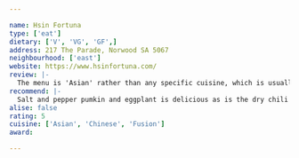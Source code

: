 ```yaml
---

name: Hsin Fortuna
type: ['eat']
dietary: ['V', 'VG', 'GF',]
address: 217 The Parade, Norwood SA 5067
neighbourhood: ['east']
website: https://www.hsinfortuna.com/
review: |-
  The menu is 'Asian' rather than any specific cuisine, which is usually a red flag. However, everything on the menu at Hsin is amazing. So great for a diverse dining experience where you need to find something for everyone.
recommend: |-
  Salt and pepper pumkin and eggplant is delicious as is the dry chili chicken. 
alise: false
rating: 5
cuisine: ['Asian', 'Chinese', 'Fusion']
award:

---
```

